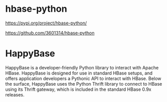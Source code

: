 

# hbase-python

https://pypi.org/project/hbase-python/

https://github.com/3601314/hbase-python

# HappyBase

HappyBase is a developer-friendly Python library to interact with Apache HBase. HappyBase is designed for use in standard HBase setups, and offers application developers a Pythonic API to interact with HBase. Below the surface, HappyBase uses the Python Thrift library to connect to HBase using its Thrift gateway, which is included in the standard HBase 0.9x releases.

